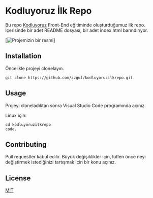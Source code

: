 # Kodluyoruz İlk Repo

Bu repo [Kodluyoruz](https://www.kodluyoruz.org/) Front-End eğitiminde oluşturduğumuz ilk repo. İçerisinde bir adet
README dosyası, bir adet index.html barındırıyor.

[![Projemizin bir resmi](%C3%B6dev.png)]

## Installation

Öncelikle projeyi clonelayın. 

```
git clone https://github.com/zzgul/kodluyoruzilkrepo.git
```

## Usage

Projeyi cloneladıktan sonra Visual Studio Code programında açınız. 

Linux için:

```
cd kodluyoruzilkrepo
code. 
```

## Contributing
Pull requestler kabul edilir. Büyük değişiklikler için, lütfen önce neyi değiştirmek istediğinizi tartışmak için bir konu açınız.

## License

[MIT](https://choosealicense.com/licenses/mit/)

